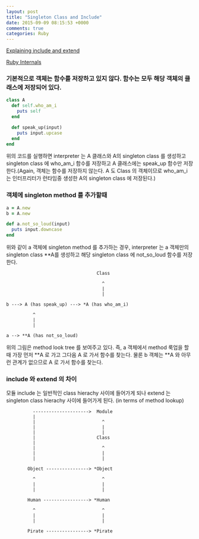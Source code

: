 ```yaml
---
layout: post
title: "Singleton Class and Include"
date: 2015-09-09 08:15:53 +0000
comments: true
categories: Ruby
---
```


[Explaining include and extend](http://aaronlasseigne.com/2012/01/17/explaining-include-and-extend/)

[Ruby Internals](http://confreaks.tv/videos/mwrc2008-ruby-internals)

### 기본적으로 객체는 함수를 저장하고 있지 않다. 함수는 모두 해당 객체의 클래스에 저장되어 있다.

```ruby
class A
  def self.who_am_i
    puts self
  end

  def speak_up(input)
    puts input.upcase
  end
end
```

위의 코드를 실행하면 interpreter 는 A 클래스와 A의 singleton class 를 생성하고 singleton class 에 who_am_i 함수를 저장하고 A 클래스에는 speak_up 함수만 저장한다.(Again, 객체는 함수를 저장하지 않는다. A 도 Class 의 객체이므로 who_am_i 는 인터프리터가 런타임중 생성한 A의 singleton class 에 저장된다.)


### 객체에 singleton method 를 추가할때

```ruby
a = A.new
b = A.new

def a.not_so_loud(input)
  puts input.downcase
end
```

위와 같이 a 객체에 singleton method 를 추가하는 경우, interpreter 는 a 객체만의 singleton class \*\*A를 생성하고 해당 singleton class 에 not_so_loud 함수를 저장한다.

```
                                  Class

                                    ^
                                    |
                                    |

b ---> A (has speak_up) ---> *A (has who_am_i)

          ^
          |
          |

a --> **A (has not_so_loud)
```

위의 그림은 method look tree 를 보여주고 있다. 즉, a 객체에서 method 룩업을 할때 가장 먼저 \*\*A 로 가고 그다음 A 로 가서 함수를 찾는다. 물론 b 객체는 \*\*A 와 아무런 관계가 없으므로 A 로 가서 함수를 찾는다.



### include 와 extend 의 차이

모듈 include 는 일반적인 class hierachy 사이에 들어가게 되나 extend 는 singleton class hierachy 사이에 들어가게 된다. (in terms of method lookup)



```
          --------------------->  Module
          |
          |                         ^
          |                         |
          |                         |
          |                       Class
          |
          |                         ^
          |                         |
          |                         |

        Object ----------------> *Object

          ^                         ^
          |                         |
          |                         |

        Human -----------------> *Human

          ^                         ^
          |                         |
          |                         |

        Pirate ----------------> *Pirate

```


